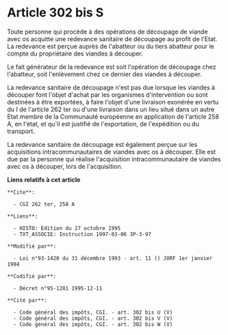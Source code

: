 # Article 302 bis S

Toute personne qui procède à des opérations de découpage de viande avec os acquitte une redevance sanitaire de découpage au
profit de l'Etat. La redevance est perçue auprès de l'abatteur ou du tiers abatteur pour le compte du propriétaire des
viandes à découper.

Le fait générateur de la redevance est soit l'opération de découpage chez l'abatteur, soit l'enlèvement chez ce dernier des
viandes à découper.

La redevance sanitaire de découpage n'est pas due lorsque les viandes à découper font l'objet d'achat par les organismes
d'intervention ou sont destinées à être exportées, à faire l'objet d'une livraison exonérée en vertu du I de l'article 262
ter ou d'une livraison dans un lieu situé dans un autre Etat membre de la Communauté européenne en application de l'article
258 A, en l'état, et qu'il est justifié de l'exportation, de l'expédition ou du transport.

La redevance sanitaire de découpage est également perçue sur les acquisitions intracommunautaires de viandes avec os à
découper. Elle est due par la personne qui réalise l'acquisition intracommunautaire de viandes avec os à découper, lors de
l'acquisition.

**Liens relatifs à cet article**

	**Cite**:

	  - CGI 262 ter, 258 A

	**Liens**:

	  - HISTO: Edition du 27 octobre 1995
	  - TXT_ASSOCIE: Instruction 1997-03-06 3P-3-97

	**Modifié par**:

	  - Loi n°93-1420 du 31 décembre 1993 - art. 11 () JORF 1er janvier 1994

	**Codifié par**:

	  - Décret n°95-1281 1995-12-11

	**Cité par**:

	  - Code général des impôts, CGI. - art. 302 bis U (V)
	  - Code général des impôts, CGI. - art. 302 bis V (V)
	  - Code général des impôts, CGI. - art. 302 bis W (V)
